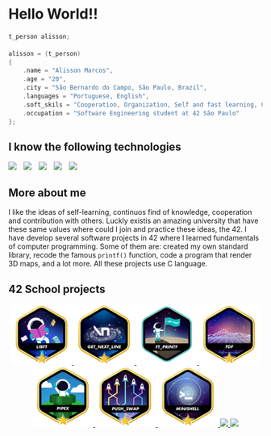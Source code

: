 # Hello World!!

```c
t_person alisson;

alisson = (t_person)
{
	.name = "Alisson Marcos",
	.age = "20",
	.city = "São Bernardo do Campo, São Paulo, Brazil",
	.languages = "Portuguese, English",
	.soft_skils = "Cooperation, Organization, Self and fast learning, Comunication",
	.occupation = "Software Engineering student at 42 São Paulo"
};
```

## I know the following technologies

<img src="https://cdn.jsdelivr.net/gh/devicons/devicon/icons/c/c-original.svg" height="50px" style="margin-right:10px"/> <img src="https://cdn.jsdelivr.net/gh/devicons/devicon/icons/git/git-original.svg" height="50px" style="margin-right:10px"/> <img src="https://cdn.jsdelivr.net/gh/devicons/devicon/icons/github/github-original-wordmark.svg" height="50px" style="margin-right:10px"/> <img src="https://cdn.jsdelivr.net/gh/devicons/devicon/icons/linux/linux-original.svg" height="50px" style="margin-right:10px"/> <img src="https://cdn.jsdelivr.net/gh/devicons/devicon/icons/bash/bash-original.svg" height="50px" style="margin-right:10px"/>

## More about me

I like the ideas of self-learning, continuos find of knowledge, cooperation and contribution with others. Luckly existis an amazing university that have these same values where could I join and practice these ideas, the 42. I have develop several software projects in 42 where I learned fundamentals of computer programming. Some of them are: created my own standard library, recode the famous `printf()` function, code a program that render 3D maps, and a lot more. All these projects use C language.

## 42 School projects

<div align="center">
	<a href="https://github.com/alissonmarcs/Libft">
		<img src="images/libftm.png" height="120px">
	</a>
	<a href="https://github.com/alissonmarcs/get_next_line">
		<img src="images/get_next_linem.png" height="120px">
	</a>
	<a href="https://github.com/alissonmarcs/ft_printf">
		<img src="images/ft_printfe.png" height="120px">
	</a>
	<a href="https://github.com/alissonmarcs/fdf">
		<img src="images/fdfm.png" height="120px">
	</a>
	<a href="https://github.com/alissonmarcs/pipex">
		<img src="images/pipexm.png" height="120px">
	</a>
	<a href="https://github.com/alissonmarcs/push-swap">
		<img src="images/push_swapm.png" height="120px">
	</a>
	<a href="https://github.com/alissonmarcs/minishell">
		<img src="images/minishellm.png" height="120px">
	</a>
	<a href="https://github.com/alissonmarcs/philosophers">
		<img src="https://camo.githubusercontent.com/0c89493935d3346decbd6268054b74dadd684f3ef9daa511188481faa5f927ff/68747470733a2f2f692e696d6775722e636f6d2f4c4d64585756702e706e67" height="120px">
	</a>
	<a href="https://github.com/alissonmarcs/cpp">
		<img src="https://camo.githubusercontent.com/a882d7eb1eae587f7127f5f57ecdebfec414745b383c86ff0b3d4034e70af83c/68747470733a2f2f692e696d6775722e636f6d2f745242764363662e706e67" height="120px">
	</a>
</div>





